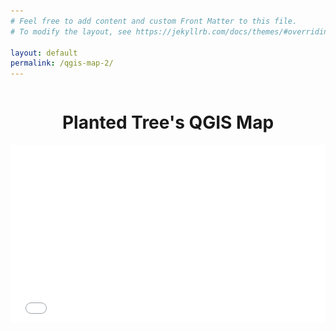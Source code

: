```yaml
---
# Feel free to add content and custom Front Matter to this file.
# To modify the layout, see https://jekyllrb.com/docs/themes/#overriding-theme-defaults

layout: default
permalink: /qgis-map-2/
---
```


<pre>
</pre>

<h1 style="text-align:center">Planted Tree's QGIS Map</h1>

<style>
.video-holder {
  position: relative;
  width: 100%;
  height: 0;
  padding-bottom: 56.25%;
  overflow: hidden;
}
.video-holder iframe {
  position: absolute;
  top: 0;
  left: 0;
  width: 100%;
  height: 100%;
}
</style>

<div class="video-holder">
  <iframe width="560"
          height="315"
          src="/qgis-maps/Planted_only/index.html"
          frameborder="0"
          allowfullscreen></iframe>
          <img src="/images/Map_Legend.svg" width="300" height="275" align="right" style="padding-right: 1.5em;">
</div>
